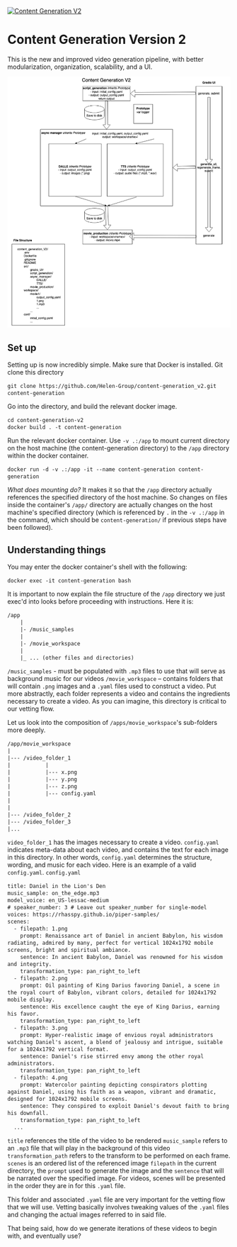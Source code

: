 [![Content Generation V2](https://github.com/Helen-Group/content-generation-v2/actions/workflows/python-app.yml/badge.svg)](https://github.com/Helen-Group/content-generation-v2/actions/workflows/python-app.yml)

# Content Generation Version 2
This is the new and improved video generation pipeline, with better modularization, organization, scalability, and a UI.

![Architecture Diagram](.readme/content_generation_v2.png)

## Set up
Setting up is now incredibly simple. Make sure that Docker is installed. Git clone this directory
```
git clone https://github.com/Helen-Group/content-generation_v2.git content-generation
```

Go into the directory, and build the relevant docker image.
```
cd content-generation-v2
docker build . -t content-generation
```

Run the relevant docker container. Use `-v .:/app` to mount current directory on the host machine (the content-generation directory) to the `/app` directory within the docker container.
```
docker run -d -v .:/app -it --name content-generation content-generation
```

_What does mounting do?_ It makes it so that the `/app` directory actually references the specified directory of the host machine. So changes on files inside  the container's `/app/` directory are actually changes on the host machine's specified directory (which is referenced by `.` in the `-v .:/app` in the command, which should be `content-generation/` if previous steps have been followed).

## Understanding things

You may enter the docker container's shell with the following:
```
docker exec -it content-generation bash
```

It is important to now explain the file structure of the `/app` directory we just exec'd into looks before proceeding with instructions. Here it is:
```
/app
    |
    |- /music_samples
    |
    |- /movie_workspace
    |
    |_ ... (other files and directories)
```
`/music_samples` - must be populated with `.mp3` files to use that will serve as background music for our videos
`/movie_workspace` – contains folders that will contain `.png` images and a `.yaml` files used to construct a video. Put more abstractly, each folder represents a video and contains the ingredients necessary to create a video. As you can imagine, this directory is critical to our vetting flow.

Let us look into the composition of `/apps/movie_workspace`'s sub-folders more deeply.

```
/app/movie_workspace
|
|--- /video_folder_1
|           | 
|           |--- x.png
|           |--- y.png
|           |--- z.png
|           |--- config.yaml
|
|
|--- /video_folder_2
|--- /video_folder_3
|...
```
`video_folder_1` has the images necessary to create a video. `config.yaml` indicates meta-data about each video, and contains the text for each image in this directory. In other words, `config.yaml` determines the structure, wording, and music for each video. Here is an example of a valid `config.yaml`.
`config.yaml`
```
title: Daniel in the Lion's Den
music_sample: on_the_edge.mp3
model_voice: en_US-lessac-medium
# speaker_number: 3 # Leave out speaker_number for single-model voices: https://rhasspy.github.io/piper-samples/
scenes: 
  - filepath: 1.png
    prompt: Renaissance art of Daniel in ancient Babylon, his wisdom radiating, admired by many, perfect for vertical 1024x1792 mobile screens, bright and spiritual ambiance.
    sentence: In ancient Babylon, Daniel was renowned for his wisdom and integrity.
    transformation_type: pan_right_to_left
  - filepath: 2.png
    prompt: Oil painting of King Darius favoring Daniel, a scene in the royal court of Babylon, vibrant colors, detailed for 1024x1792 mobile display.
    sentence: His excellence caught the eye of King Darius, earning his favor.
    transformation_type: pan_right_to_left
  - filepath: 3.png
    prompt: Hyper-realistic image of envious royal administrators watching Daniel's ascent, a blend of jealousy and intrigue, suitable for a 1024x1792 vertical format.
    sentence: Daniel's rise stirred envy among the other royal administrators.
    transformation_type: pan_right_to_left
  - filepath: 4.png
    prompt: Watercolor painting depicting conspirators plotting against Daniel, using his faith as a weapon, vibrant and dramatic, designed for 1024x1792 mobile screens.
    sentence: They conspired to exploit Daniel's devout faith to bring his downfall.
    transformation_type: pan_right_to_left
  ...
```
`title` references the title of the video to be rendered
`music_sample` refers to an `.mp3` file that will play in the background of this video
`transformation_path` refers to the transform to be performed on each frame.
`scenes` is an ordered list of the referenced image `filepath` in the current directory, the `prompt` used to generate the image and the `sentence` that will be narrated over the specified image. For videos, scenes will be presented in the order they are in for this `.yaml` file.

This folder and associated `.yaml` file are very important for the vetting flow that we will use. Vetting basically involves tweaking values of the `.yaml` files and changing the actual images referred to in said file.

That being said, how do we generate iterations of these videos to begin with, and eventually use?



